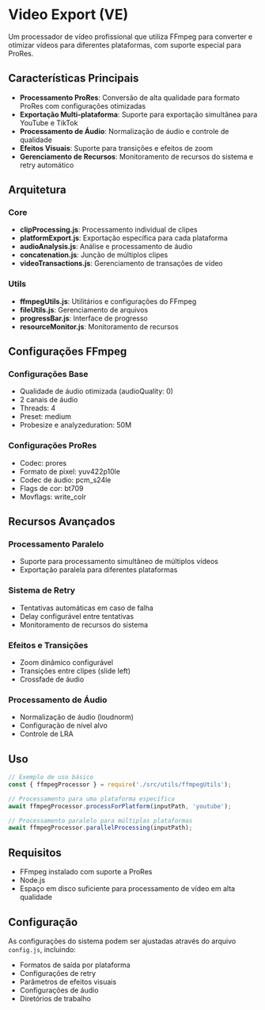 # Video Export (VE)

Um processador de vídeo profissional que utiliza FFmpeg para converter e otimizar vídeos para diferentes plataformas, com suporte especial para ProRes.

## Características Principais

- **Processamento ProRes**: Conversão de alta qualidade para formato ProRes com configurações otimizadas
- **Exportação Multi-plataforma**: Suporte para exportação simultânea para YouTube e TikTok
- **Processamento de Áudio**: Normalização de áudio e controle de qualidade
- **Efeitos Visuais**: Suporte para transições e efeitos de zoom
- **Gerenciamento de Recursos**: Monitoramento de recursos do sistema e retry automático

## Arquitetura

### Core
- **clipProcessing.js**: Processamento individual de clipes
- **platformExport.js**: Exportação específica para cada plataforma
- **audioAnalysis.js**: Análise e processamento de áudio
- **concatenation.js**: Junção de múltiplos clipes
- **videoTransactions.js**: Gerenciamento de transações de vídeo

### Utils
- **ffmpegUtils.js**: Utilitários e configurações do FFmpeg
- **fileUtils.js**: Gerenciamento de arquivos
- **progressBar.js**: Interface de progresso
- **resourceMonitor.js**: Monitoramento de recursos

## Configurações FFmpeg

### Configurações Base
- Qualidade de áudio otimizada (audioQuality: 0)
- 2 canais de áudio
- Threads: 4
- Preset: medium
- Probesize e analyzeduration: 50M

### Configurações ProRes
- Codec: prores
- Formato de pixel: yuv422p10le
- Codec de áudio: pcm_s24le
- Flags de cor: bt709
- Movflags: write_colr

## Recursos Avançados

### Processamento Paralelo
- Suporte para processamento simultâneo de múltiplos vídeos
- Exportação paralela para diferentes plataformas

### Sistema de Retry
- Tentativas automáticas em caso de falha
- Delay configurável entre tentativas
- Monitoramento de recursos do sistema

### Efeitos e Transições
- Zoom dinâmico configurável
- Transições entre clipes (slide left)
- Crossfade de áudio

### Processamento de Áudio
- Normalização de áudio (loudnorm)
- Configuração de nível alvo
- Controle de LRA

## Uso

```javascript
// Exemplo de uso básico
const { ffmpegProcessor } = require('./src/utils/ffmpegUtils');

// Processamento para uma plataforma específica
await ffmpegProcessor.processForPlatform(inputPath, 'youtube');

// Processamento paralelo para múltiplas plataformas
await ffmpegProcessor.parallelProcessing(inputPath);
```

## Requisitos

- FFmpeg instalado com suporte a ProRes
- Node.js
- Espaço em disco suficiente para processamento de vídeo em alta qualidade

## Configuração

As configurações do sistema podem ser ajustadas através do arquivo `config.js`, incluindo:
- Formatos de saída por plataforma
- Configurações de retry
- Parâmetros de efeitos visuais
- Configurações de áudio
- Diretórios de trabalho